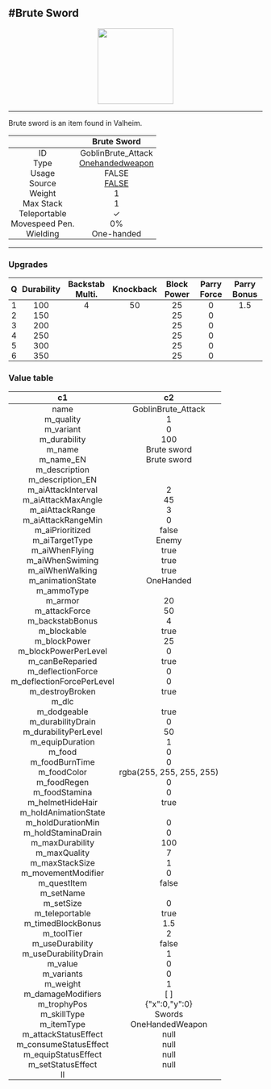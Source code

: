 <meta property="og:title" content="Brute Sword - MoreValheim" /><meta property="og:type" content="website" /><meta property="og:image" content="/assets/brute_sword.png" /><meta property="og:description" content="Brute Sword is an item found in Valheim." /><meta name="theme-color" content="#546D78"><meta name="twitter:card" content="summary_large_image">
#Brute Sword
-------------
<style>img {width:20px;}.tb {width:150px;display: block;margin-left: auto;margin-right: auto;}</style>

<style>.md-typeset table:not([class]) th:not([align]) {min-width:unset!important;}</style>
<style>td{padding:0em 0.3em!important;text-align:center!important;border-left:.05rem solid var(--md-default-fg-color--lightest)}</style>

<style>th{padding:0.1em 0.3em!important;text-align:center!important;font-weight:bold}</style>

<style>pre{text-align:right!important}</style>
<style>table tr td:first-child {border-left: 0;};</style>

<figure><img src="/assets/brute_sword.png" class="tb" /><figcaption><small></small></figcaption></figure>

-------------

Brute sword is an item found in Valheim.

|        | Brute Sword              |
| ----------- | ------------------------------------ |
| ID |GoblinBrute_Attack
| Type | [Onehandedweapon](../../types/onehandedweapon)
| Usage | FALSE<br>
| Source | [FALSE](../../items/false)
| Weight | 1 |
| Max Stack | 1 |
| Teleportable | ✓
| Movespeed Pen. | 0%
| Wielding | One-handed


-------------

### Upgrades
| Q | Durability | Backstab Multi. | Knockback | Block Power | Parry Force | Parry Bonus
| - | - | - | - | - | - | - 
1 | 100 | 4 | 50 | 25 | 0 | 1.5 | 
 | 2 | 150 |  |  | 25 | 0 |  | 
 | 3 | 200 |  |  | 25 | 0 |  | 
 | 4 | 250 |  |  | 25 | 0 |  | 
 | 5 | 300 |  |  | 25 | 0 |  | 
 | 6 | 350 |  |  | 25 | 0 |  | 


### Value table
|c1|c2|
|----|----|
|name|GoblinBrute_Attack|
|m_quality|1|
|m_variant|0|
|m_durability|100|
|m_name|Brute sword|
|m_name_EN|Brute sword|
|m_description||
|m_description_EN||
|m_aiAttackInterval|2|
|m_aiAttackMaxAngle|45|
|m_aiAttackRange|3|
|m_aiAttackRangeMin|0|
|m_aiPrioritized|false|
|m_aiTargetType|Enemy|
|m_aiWhenFlying|true|
|m_aiWhenSwiming|true|
|m_aiWhenWalking|true|
|m_animationState|OneHanded|
|m_ammoType||
|m_armor|20|
|m_attackForce|50|
|m_backstabBonus|4|
|m_blockable|true|
|m_blockPower|25|
|m_blockPowerPerLevel|0|
|m_canBeReparied|true|
|m_deflectionForce|0|
|m_deflectionForcePerLevel|0|
|m_destroyBroken|true|
|m_dlc||
|m_dodgeable|true|
|m_durabilityDrain|0|
|m_durabilityPerLevel|50|
|m_equipDuration|1|
|m_food|0|
|m_foodBurnTime|0|
|m_foodColor|rgba(255, 255, 255, 255)|
|m_foodRegen|0|
|m_foodStamina|0|
|m_helmetHideHair|true|
|m_holdAnimationState||
|m_holdDurationMin|0|
|m_holdStaminaDrain|0|
|m_maxDurability|100|
|m_maxQuality|7|
|m_maxStackSize|1|
|m_movementModifier|0|
|m_questItem|false|
|m_setName||
|m_setSize|0|
|m_teleportable|true|
|m_timedBlockBonus|1.5|
|m_toolTier|2|
|m_useDurability|false|
|m_useDurabilityDrain|1|
|m_value|0|
|m_variants|0|
|m_weight|1|
|m_damageModifiers|[  ]|
|m_trophyPos|{"x":0,"y":0}|
|m_skillType|Swords|
|m_itemType|OneHandedWeapon|
|m_attackStatusEffect|null|
|m_consumeStatusEffect|null|
|m_equipStatusEffect|null|
|m_setStatusEffect|null|
ll|
